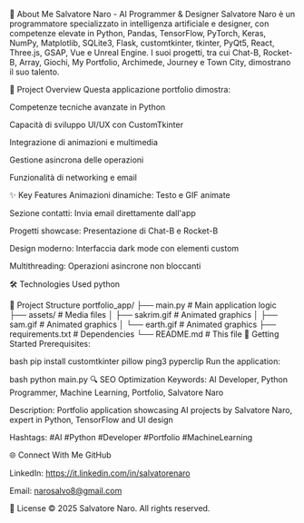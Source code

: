 🌟 About Me
Salvatore Naro - AI Programmer & Designer
Salvatore Naro è un programmatore specializzato in intelligenza artificiale e designer, con competenze elevate in Python, Pandas, TensorFlow, PyTorch, Keras, NumPy, Matplotlib, SQLite3, Flask, customtkinter, tkinter, PyQt5, React, Three.js, GSAP, Vue e Unreal Engine. I suoi progetti, tra cui Chat-B, Rocket-B, Array, Giochi, My Portfolio, Archimede, Journey e Town City, dimostrano il suo talento.

🚀 Project Overview
Questa applicazione portfolio dimostra:

Competenze tecniche avanzate in Python

Capacità di sviluppo UI/UX con CustomTkinter

Integrazione di animazioni e multimedia

Gestione asincrona delle operazioni

Funzionalità di networking e email

✨ Key Features
Animazioni dinamiche: Testo e GIF animate

Sezione contatti: Invia email direttamente dall'app

Progetti showcase: Presentazione di Chat-B e Rocket-B

Design moderno: Interfaccia dark mode con elementi custom

Multithreading: Operazioni asincrone non bloccanti

🛠 Technologies Used
python

📂 Project Structure
portfolio_app/
├── main.py                 # Main application logic
├── assets/                 # Media files
│   ├── sakrim.gif          # Animated graphics
│   ├── sam.gif             # Animated graphics
│   └── earth.gif           # Animated graphics
├── requirements.txt        # Dependencies
└── README.md               # This file
🚀 Getting Started
Prerequisites:

bash
pip install customtkinter pillow ping3 pyperclip
Run the application:

bash
python main.py
🔍 SEO Optimization
Keywords: AI Developer, Python Programmer, Machine Learning, Portfolio, Salvatore Naro

Description: Portfolio application showcasing AI projects by Salvatore Naro, expert in Python, TensorFlow and UI design

Hashtags: #AI #Python #Developer #Portfolio #MachineLearning

🌐 Connect With Me
GitHub

LinkedIn: https://it.linkedin.com/in/salvatorenaro



Email: narosalvo8@gmail.com

📜 License
© 2025 Salvatore Naro. All rights reserved.
